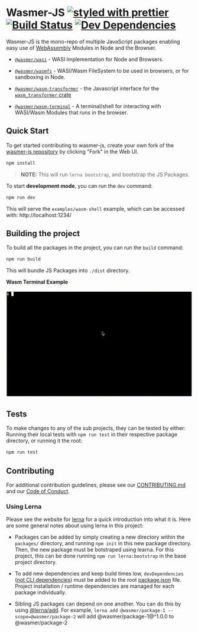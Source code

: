 # Wasmer-JS [![styled with prettier](https://img.shields.io/badge/styled_with-prettier-ff69b4.svg)](https://github.com/prettier/prettier) [![Build Status](https://dev.azure.com/wasmerio/wasmer-js/_apis/build/status/wasmerio.wasmer-js?branchName=master)](https://dev.azure.com/wasmerio/wasmer-js/_build/latest?definitionId=4&branchName=master) [![Dev Dependencies](https://david-dm.org/wasmerio/wasmer-js/dev-status.svg)](https://david-dm.org/wasmerio/wasmer-js?type=dev)

<!-- [![Greenkeeper badge](https://badges.greenkeeper.io/wasmerio/wasmer-js.svg)](https://greenkeeper.io/) -->
<!-- [![Coveralls](https://img.shields.io/coveralls/wasmerio/wasmer-js.svg)](https://coveralls.io/github/wasmerio/wasmer-js)  -->

Wasmer-JS is the mono-repo of multiple JavaScript packages enabling easy use of [WebAssembly](https://webassembly.org) Modules in Node and the Browser.

- [`@wasmer/wasi`](./packages/wasi) - WASI Implementation for Node and Browsers.

- [`@wasmer/wasmfs`](./packages/wasmfs) - WASI/Wasm FileSystem to be used in browsers, or for sandboxing in Node.

- [`@wasmer/wasm-transformer`](./packages/wasm-transformer) - the Javascript interface for the [`wasm_transformer` crate](./crates/wasm_transformer)

- [`@wasmer/wasm-terminal`](./packages/wasm-terminal) - A terminal/shell for interacting with WASI/Wasm Modules that runs in the browser.

## Quick Start

To get started contributing to wasmer-js, create your own fork of the [wasmer-js repository](https://github.com/wasmerio/wasmer-js) by clicking "Fork" in the Web UI.

```bash
npm install
```

> **NOTE:** This will run `lerna bootstrap`, and bootstrap the JS Packages.

To start **development mode**, you can run the `dev` command:

```bash
npm run dev
```

This will serve the `examples/wasm-shell` example, which can be accessed with: http://localhost:1234/

## Building the project

To build all the packages in the project, you can run the `build` command:

```bash
npm run build
```

This will bundle JS Packages into `./dist` directory.

**Wasm Terminal Example**

![Wasm Terminal Demo Gif](./packages/wasm-terminal/assets/wasm-terminal-demo.gif)

## Tests

To make changes to any of the sub projects, they can be tested by either: Running their local tests with `npm run test` in their respective package directory, or running it the root:

```bash
npm run test
```

## Contributing

For additional contribution guidelines, please see our [CONTRIBUTING.md](./CONTRIBUTING.md) and our [Code of Conduct](./code-of-conduct.md).

### Using Lerna

Please see the website for [lerna](https://lerna.js.org/) for a quick introduction into what it is. Here are some general notes about using lerna in this project:

- Packages can be added by simply creating a new directory within the `packages/` directory, and running `npm init` in this new package directory. Then, the new package must be botstraped using learna. For this project, this can be done running `npm run lerna:bootstrap` in the base project directory.

- To add new dependencies and keep build times low, `devDependencies` ([not CLI dependencies](https://github.com/lerna/lerna/issues/1079#issuecomment-337660289)) must be added to the root [package.json](./package.json) file. Project installation / runtime dependencies are managed for each package individually.

- Sibling JS packages can depend on one another. You can do this by using [@lerna/add](https://github.com/lerna/lerna/pull/1069). For example, `lerna add @wasmer/package-1 --scope=@wasmer/package-2` will add @wasmer/package-1@^1.0.0 to @wasmer/package-2
